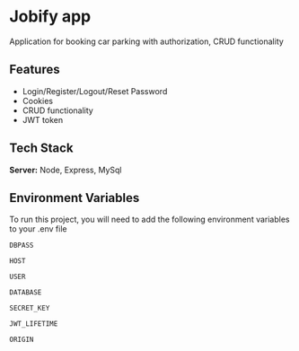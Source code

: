 
# Jobify app
Application for booking car parking with authorization, CRUD functionality




## Features

- Login/Register/Logout/Reset Password
- Cookies
- CRUD functionality
- JWT token


## Tech Stack

**Server:** Node, Express, MySql


## Environment Variables

To run this project, you will need to add the following environment variables to your .env file

`DBPASS`

`HOST`

`USER`

`DATABASE`

`SECRET_KEY`

`JWT_LIFETIME`

`ORIGIN`
